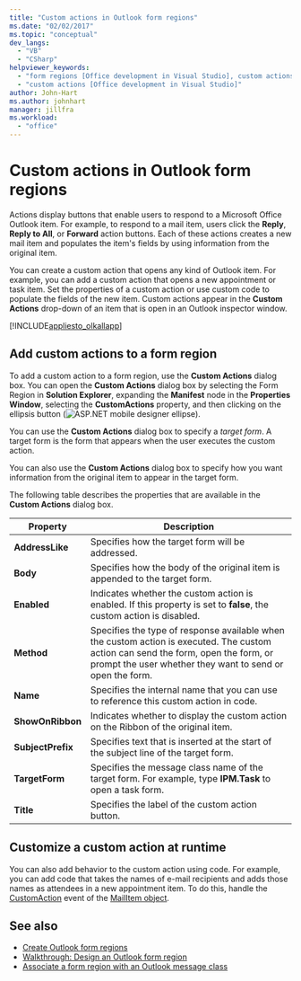```yaml
---
title: "Custom actions in Outlook form regions"
ms.date: "02/02/2017"
ms.topic: "conceptual"
dev_langs:
  - "VB"
  - "CSharp"
helpviewer_keywords:
  - "form regions [Office development in Visual Studio], custom actions"
  - "custom actions [Office development in Visual Studio]"
author: John-Hart
ms.author: johnhart
manager: jillfra
ms.workload:
  - "office"
---
```

# Custom actions in Outlook form regions
  Actions display buttons that enable users to respond to a Microsoft Office Outlook item. For example, to respond to a mail item, users click the **Reply**, **Reply to All**, or **Forward** action buttons. Each of these actions creates a new mail item and populates the item's fields by using information from the original item.

 You can create a custom action that opens any kind of Outlook item. For example, you can add a custom action that opens a new appointment or task item. Set the properties of a custom action or use custom code to populate the fields of the new item. Custom actions appear in the **Custom Actions** drop-down of an item that is open in an Outlook inspector window.

 [!INCLUDE[appliesto_olkallapp](../vsto/includes/appliesto-olkallapp-md.md)]

## Add custom actions to a form region
 To add a custom action to a form region, use the **Custom Actions** dialog box. You can open the **Custom Actions** dialog box by selecting the Form Region in **Solution Explorer**, expanding the **Manifest** node in the **Properties Window**, selecting the **CustomActions** property, and then clicking on the ellipsis button (![ASP.NET mobile designer ellipse](../sharepoint/media/mwellipsis.gif "ASP.NET Mobile Designer ellipse")).

 You can use the **Custom Actions** dialog box to specify a *target form*. A target form is the form that appears when the user executes the custom action.

 You can also use the **Custom Actions** dialog box to specify how you want information from the original item to appear in the target form.

 The following table describes the properties that are available in the **Custom Actions** dialog box.

|Property|Description|
|--------------|-----------------|
|**AddressLike**|Specifies how the target form will be addressed.|
|**Body**|Specifies how the body of the original item is appended to the target form.|
|**Enabled**|Indicates whether the custom action is enabled. If this property is set to **false**, the custom action is disabled.|
|**Method**|Specifies the type of response available when the custom action is executed. The custom action can send the form, open the form, or prompt the user whether they want to send or open the form.|
|**Name**|Specifies the internal name that you can use to reference this custom action in code.|
|**ShowOnRibbon**|Indicates whether to display the custom action on the Ribbon of the original item.|
|**SubjectPrefix**|Specifies text that is inserted at the start of the subject line of the target form.|
|**TargetForm**|Specifies the message class name of the target form. For example, type **IPM.Task** to open a task form.|
|**Title**|Specifies the label of the custom action button.|

## Customize a custom action at runtime
 You can also add behavior to the custom action using code. For example, you can add code that takes the names of e-mail recipients and adds those names as attendees in a new appointment item. To do this, handle the [CustomAction](/office/vba/api/Outlook.MailItem.CustomAction) event of the [MailItem object](/office/vba/api/Outlook.MailItem).

## See also
- [Create Outlook form regions](../vsto/creating-outlook-form-regions.md)
- [Walkthrough: Design an Outlook form region](../vsto/walkthrough-designing-an-outlook-form-region.md)
- [Associate a form region with an Outlook message class](../vsto/associating-a-form-region-with-an-outlook-message-class.md)
